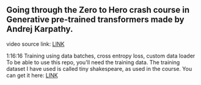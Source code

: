 ## Going through the Zero to Hero crash course in Generative pre-trained transformers made by Andrej Karpathy.

video source link: [LINK](https://youtu.be/l8pRSuU81PU?list=PLAqhIrjkxbuWI23v9cThsA9GvCAUhRvKZ)

1:16:16 Training using data batches, cross entropy loss, custom data loader
To be able to use this repo, you'll need the training data.
The training dataset I have used is called tiny shakespeare, as used in the course.
You can get it here: [LINK](https://raw.githubusercontent.com/karpathy/char-rnn/master/data/tinyshakespeare/input.txt)
